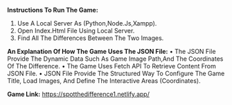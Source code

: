 **Instructions To Run The Game:**
1.	Use A Local Server As (Python,Node.Js,Xampp).
2.	Open Index.Html File Using Local Server.
3.	Find All The Differences Between The Two Images.

**An Explanation Of How The Game Uses The JSON File:**
•	The JSON File Provide The Dynamic Data Such As Game Image Path,And The Coordinates Of The Difference.
•	The Game Uses Fetch API To Retrieve Content From JSON File.
•	JSON File Provide The Structured Way To Configure The Game Title, Load Images, And Define The Interactive Areas (Coordinates).


**Game Link:**
https://spotthedifference1.netlify.app/
